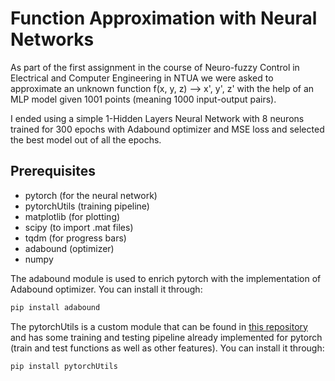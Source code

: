 # Function Approximation with Neural Networks

As part of the first assignment in the course of Neuro-fuzzy Control in Electrical and Computer Engineering in NTUA we were asked to approximate an unknown function f(x, y, z) --> x', y', z' with the help of an MLP model given 1001 points (meaning 1000 input-output pairs).

I ended using a simple 1-Hidden Layers Neural Network with 8 neurons trained for 300 epochs with Adabound optimizer and MSE loss and selected the best model out of all the epochs.

## Prerequisites

* pytorch (for the neural network)
* pytorchUtils (training pipeline)
* matplotlib (for plotting)
* scipy (to import .mat files)
* tqdm (for progress bars)
* adabound (optimizer)
* numpy

The adabound module is used to enrich pytorch with the implementation of Adabound optimizer. You can install it through:
```bash
pip install adabound
```

The pytorchUtils is a custom module that can be found in [this repository](https://github.com/alex-bene/pytorch-utils) and has some training and testing pipeline already implemented for pytorch (train and test functions as well as other features). You can install it through:
```bash
pip install pytorchUtils
```
